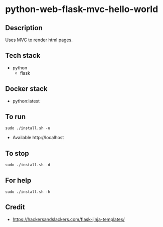 # python-web-flask-mvc-hello-world

## Description
Uses MVC to render html pages.

## Tech stack
- python
  - flask

## Docker stack
- python:latest

## To run
`sudo ./install.sh -u`
- Available http://localhost

## To stop
`sudo ./install.sh -d`

## For help
`sudo ./install.sh -h`

## Credit
- https://hackersandslackers.com/flask-jinja-templates/
